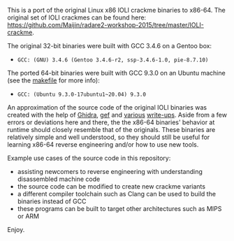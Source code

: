 This is a port of the original Linux x86 IOLI crackme binaries to x86-64. The original set of IOLI crackmes can be found here: https://github.com/Maijin/radare2-workshop-2015/tree/master/IOLI-crackme. 

The original 32-bit binaries were built with GCC 3.4.6 on a Gentoo box:
 - ```GCC: (GNU) 3.4.6 (Gentoo 3.4.6-r2, ssp-3.4.6-1.0, pie-8.7.10)```

The ported 64-bit binaries were built with GCC 9.3.0 on an Ubuntu machine (see the [makefile](https://github.com/BinaryResearch/IOLI64/blob/main/source/Makefile) for more info):
 - ```GCC: (Ubuntu 9.3.0-17ubuntu1~20.04) 9.3.0```

An approximation of the source code of the original IOLI binaries was created with the help of [Ghidra](https://github.com/NationalSecurityAgency/ghidra), [gef](https://github.com/hugsy/gef) and [various](https://dustri.org/b/defeating-ioli-with-radare2.html) [write-ups](https://book.rada.re/crackmes/ioli/intro.html). Aside from a few errors or deviations here and there, the the x86-64 binaries' behavior at runtime should closely resemble that of the originals. These binaries are relatively simple and well understood, so they should still be useful for learning x86-64 reverse engineering and/or how to use new tools.

Example use cases of the source code in this repository:
 - assisting newcomers to reverse engineering with understanding disassembled machine code
 - the source code can be modified to create new crackme variants
 - a different compiler toolchain such as Clang can be used to build the binaries instead of GCC
 - these programs can be built to target other architectures such as MIPS or ARM
 
 Enjoy.
